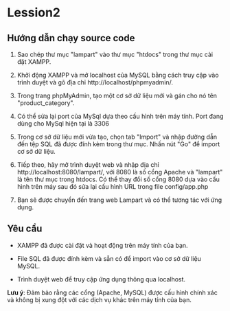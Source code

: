 # Lession2

## Hướng dẫn chạy source code

1. Sao chép thư mục "lampart" vào thư mục "htdocs" trong thư mục cài đặt XAMPP.

2. Khởi động XAMPP và mở localhost của MySQL bằng cách truy cập vào trình duyệt và gõ địa chỉ http://localhost/phpmyadmin/.

3. Trong trang phpMyAdmin, tạo một cơ sở dữ liệu mới và gán cho nó tên "product_category".

4. Có thể sửa lại port của MySql dựa theo cấu hình trên máy tính. Port đang dùng cho MySql hiện tại là 3306

4. Trong cơ sở dữ liệu mới vừa tạo, chọn tab "Import" và nhập đường dẫn đến tệp SQL đã được đính kèm trong thư mục. Nhấn nút "Go" để import cơ sở dữ liệu.

5. Tiếp theo, hãy mở trình duyệt web và nhập địa chỉ http://localhost:8080/lampart/, với 8080 là số cổng Apache và "lampart" là tên thư mục trong htdocs. Có thể thay đổi số cổng 8080 dựa vào cấu hình trên máy sau đó sửa lại cấu hình URL trong file config/app.php

6. Bạn sẽ được chuyển đến trang web Lampart và có thể tương tác với ứng dụng.

## Yêu cầu

- XAMPP đã được cài đặt và hoạt động trên máy tính của bạn.

- File SQL đã được đính kèm và sẵn có để import vào cơ sở dữ liệu MySQL.

- Trình duyệt web để truy cập ứng dụng thông qua localhost.

**Lưu ý**: Đảm bảo rằng các cổng (Apache, MySQL) được cấu hình chính xác và không bị xung đột với các dịch vụ khác trên máy tính của bạn.

